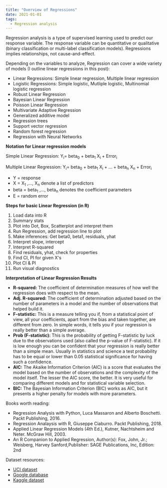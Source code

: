 ```yaml
---
title: "Overview of Regressions"
date: 2021-01-01
tags:
  - Regression analysis
---
```


Regression analysis is a type of supervised learning used to predict our response variable. The response variable can be quantitative or qualitative (binary classification or multi-label classification models). Regressions implies relationships, not cause-and-effect. 

Depending on the variables to analyze, Regression can cover a wide variety of models (I outline linear regressions in this post):
- Linear Regressions: Simple linear regression, Multiple linear regression
- Logistic Regressions: Simple logistic, Mutliple logistic, Multinomial logistic regression
- Robust Linear Regression
- Bayesian Linear Regression
- Poisson Linear Regression
- Multivariate Adaptive Regression
- Generalized additive model
- Regression trees
- Support vector regression
- Random forest regression
- Regression with Neural Networks

**Notation for Linear regression models**

Simple Linear Regression: Y<sub>i</sub>= beta<sub>0</sub> + beta<sub>1</sub> X<sub>i</sub> + Error<sub>i</sub>

Multiple Linear Regression: Y<sub>i</sub>= beta<sub>0</sub> + beta<sub>1</sub> X<sub>i</sub> + ... + beta<sub>n</sub> X<sub>n</sub> + Error<sub>i</sub>

- Y = response
- X = X<sub>1</sub> ,..., X<sub>n</sub> denote a list of predictors
- beta = beta<sub>1</sub> ,..., beta<sub>n</sub> denotes the coefficient parameters
- E = random error

**Steps for basic Linear Regression (in R)**
1.  Load data into R
2.  Summary stats
3.  Plot into Dot, Box, Scatterplot and interpret them
4.  Run Regression, add regression line to plot
5.  Make inferences: Get beta0, beta1, residuals, yhat
6.  Interpret slope, intercept
7.  Interpret R-squared
8.  Find residuals, yhat, check for properties
9.  Find CI, PI for given X's
10.  Plot CI & PI
11.  Run visual diagnostics

**Interpretation of Linear Regression Results**

- **R-squared:** The coefficient of determination measures of how well the regression does with respect to the mean.
- **Adj. R-squared:** The coefficient of determination adjusted based on the number of parameters in a model and the number of observations that helped build it.
- **F-statistic:** This is a measure telling you if, from a statistical point of view, all your coefficients, apart from the bias and taken together, are different from zero. In simple words, it tells you if your regression is really better than a simple average.
- **Prob (F-statistic):** This is the probability of getting F-statistic by luck due to the observations used (also called the p-value of F-statistic). If it is low enough you can be confident that your regression is really better than a simple mean. Usually in statistics and science a test probability has to be equal or lower than 0.05 statistical significance for having such a confidence.
- **AIC:** The Akaike Information Criterion (AIC) is a score that evaluates the model based on the number of observations and the complexity of the model itself. The lesser the AIC score, the better. It is very useful for comparing different models and for statistical variable selection.
- **BIC:** The Bayesian Information Criterion (BIC) works as AIC, but it presents a higher penalty for models with more parameters.

Books worth reading:
- Regression Analysis with Python, Luca Massaron and Alberto Boschetti. Packt Publishing, 2016.
- Regression Analaysis with R, Giuseppe Ciaburro. Packt Publishing, 2018.
- Applied Linear Regression Models (4th Ed.), Kutner, Nachtsheim and Neter. McGraw Hill, 2003.
- An R Companion to Applied Regression, Author(s): Fox, John, Jr.; Weisberg, Harvey Sanford,Publisher: SAGE Publications, Inc, Edition: 2nd

Dataset resources:
- [UCI dataset](https://archive.ics.uci.edu/ml/datasets.php)
- [Google database](https://datasetsearch.research.google.com/)
- [Kaggle dataset](https://www.kaggle.com/datasets)
